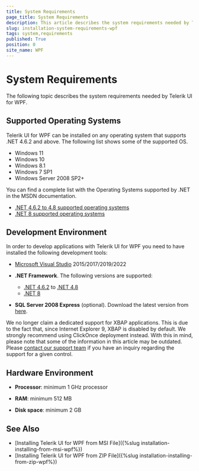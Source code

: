 ```yaml
---
title: System Requirements
page_title: System Requirements
description: This article describes the system requirements needed by Telerik UI for WPF.
slug: installation-system-requirements-wpf
tags: system,requirements
published: True
position: 0
site_name: WPF
---
```


# System Requirements

The following topic describes the system requirements needed by Telerik UI for WPF.

## Supported Operating Systems

Telerik UI for WPF can be installed on any operating system that supports .NET 4.6.2 and above. The following list shows some of the supported OS. 

* Windows 11
* Windows 10
* Windows 8.1
* Windows 7 SP1
* Windows Server 2008 SP2+

You can find a complete list with the Operating Systems supported by .NET in the MSDN documentation.  

* [.NET 4.6.2 to 4.8 supported operating systems](https://docs.microsoft.com/en-us/dotnet/framework/get-started/system-requirements)
* [.NET 8 supported operating systems](https://github.com/dotnet/core/blob/main/release-notes/8.0/supported-os.md)

## Development Environment

In order to develop applications with Telerik UI for WPF you need to have installed the following development tools:

* [Microsoft Visual Studio](https://visualstudio.microsoft.com/downloads/) 2015/2017/2019/2022
        
* __.NET Framework__. The following versions are supported:	
	* [.NET 4.6.2](https://dotnet.microsoft.com/en-us/download/dotnet-framework/net462) to [.NET 4.8](https://dotnet.microsoft.com/en-us/download/dotnet-framework/net48)	
	* [.NET 8](https://dotnet.microsoft.com/download/dotnet/8.0)

* __SQL Server 2008 Express__ (optional). Download the latest version from [here](https://www.microsoft.com/en-us/sql-server/sql-server-2019).          

We no longer claim a dedicated support for XBAP applications. This is due to the fact that, since Internet Explorer 9, XBAP is disabled by default. We strongly recommend using ClickOnce deployment instead. With this in mind, please note that some of the information in this article may be outdated. Please [contact our support team](https://www.telerik.com/account/support-center/contact-us/technical-support) if you have an inquiry regarding the support for a given control.
      
## Hardware Environment

* __Processor__: minimum 1 GHz processor

* __RAM__: minimum 512 MB

* __Disk space__: minimum 2 GB

## See Also  
 * [Installing Telerik UI for WPF from MSI File]({%slug installation-installing-from-msi-wpf%}) 
 * [Installing Telerik UI for WPF from ZIP File]({%slug installation-installing-from-zip-wpf%}) 
